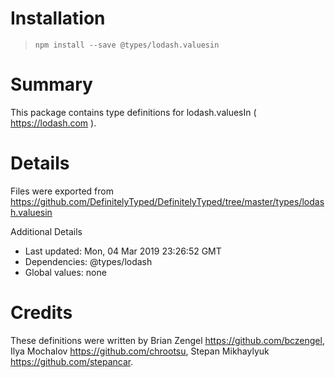 # Installation
> `npm install --save @types/lodash.valuesin`

# Summary
This package contains type definitions for lodash.valuesIn ( https://lodash.com ).

# Details
Files were exported from https://github.com/DefinitelyTyped/DefinitelyTyped/tree/master/types/lodash.valuesin

Additional Details
 * Last updated: Mon, 04 Mar 2019 23:26:52 GMT
 * Dependencies: @types/lodash
 * Global values: none

# Credits
These definitions were written by Brian Zengel <https://github.com/bczengel>, Ilya Mochalov <https://github.com/chrootsu>, Stepan Mikhaylyuk <https://github.com/stepancar>.
